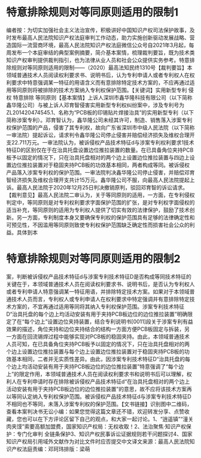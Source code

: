 # 特意排除规则对等同原则适用的限制1

编者按：为切实加强社会主义法治宣传，积极讲好中国知识产权司法保护故事，及时发布最高人民法院知识产权法庭审判工作动态，助力实施创新驱动发展战略、营造国际一流营商环境，最高人民法院知识产权法庭微信公众号自2021年3月起，每周发布一个本庭审结的典型案例摘要，简介基本案情，梳理裁判要旨，既为技术类知识产权审判提供裁判指引，也为法律从业人员和社会公众提供实务参考。特意排除规则对等同原则适用的限制——（2020）最高法知民终1310号【裁判要旨】本领域普通技术人员阅读权利要求书、说明书后，认为专利申请人或者专利权人在权利要求中特意强调某一特征的用语含义而有意排除特定技术方案的，不应再通过适用等同原则将被排除的技术方案纳入专利权保护范围。【关键词】实用新型专利 侵权 特意排除 等同原则【基本案情】上诉人深圳市鑫华隆科技有限公司（以下简称鑫华隆公司）与被上诉人邓育智侵害实用新型专利权纠纷案中，涉及专利号为ZL201420474545.1、名称为“PCB板的印锡贴片焊接治具”的实用新型专利（以下简称涉案专利）。邓育智认为，鑫华隆公司未经其许可，制造、销售落入涉案专利权保护范围的产品，侵害了其专利权，故向广东省深圳市中级人民法院（以下简称一审法院）提起诉讼，请求判令鑫华隆公司停止侵害并赔偿经济损失及维权合理开支22.711万元。一审法院认为，被诉侵权产品技术特征d与涉案专利权利要求1技术特征D的区别仅在于在治具托盘设置边位推拉装置的数量。在已具备角位夹持PCB板予以固定的情况下，只在治具托盘相对的两个边上设置边位推拉装置与四边上设置边位推拉装置对于稳固夹持PCB板的功效基本相同，两者构成等同。被诉侵权产品落入涉案专利权的保护范围。一审法院判决鑫华隆公司停止侵害，并赔偿邓育智经济损失及维权合理开支共计15万元。鑫华隆公司不服，向最高人民法院提起上诉。最高人民法院于2020年12月25日判决撤销原判，驳回邓育智的诉讼请求。【裁判意见】最高人民法院二审认为，关于等同原则的适用，一方面，在专利侵权判定中，等同原则是对专利权利要求字面保护范围的扩张，是对专利权字面侵权的适当补充，等同原则的适用为专利权人提供了切实有效的法律保护，鼓励了技术创新。另一方面，专利制度本身又要确保专利权的保护范围具有足够的法律确定性和可预见性，不因滥用等同原则致使专利权保护范围缺乏确定性而损害社会公众的利益。具体到本

# 特意排除规则对等同原则适用的限制2

案，判断被诉侵权产品技术特征d与涉案专利技术特征D是否构成等同技术特征的关键在于，本领域普通技术人员在阅读权利要求书、说明书后，是否认为专利权人或者专利申请人特意强调某一特征用语，并排除特定技术方案。如果对于本领域普通技术人员而言，专利权人或专利申请人在权利要求中特定强调并有意排除特定技术方案的，不宜再通过适用等同将其纳入专利权保护范围。涉案专利技术特征D“治具托盘的每个边上均活动安装有用于夹持PCB板边位的边位推拉装置”明确限定了在“每个边上”设置边位夹持装置，结合专利说明书[0011]段关于涉案专利有益效果的描述，角位夹持和边位夹持结合的结构一方面方便PCB板固定与拆装，另一方面在回流锡焊过程中能够实现对PCB板的稳固夹持。由此，本领域普通技术人员可知，在已具备角位夹持PCB板予以固定的情况下，只在治具托盘相对的两个边上设置边位推拉装置与每个边上设置边位推拉装置对于稳固夹持PCB板的功效基本相同，二者并无实质性差异。由此，因涉案专利技术特征D“治具托盘的每个边上均活动安装有用于夹持PCB板边位的边位推拉装置”特意强调了“每个边上”的限定作用，本领域普通技术人员在阅读权利要求书和说明书后可以理解，权利人在专利申请时存在排除被诉侵权产品技术特征d“在治具托盘相对的两个边上活动安装有用于夹持PCB板边位的边位推拉装置”的意思，故不应将该技术方案再以等同认定纳入专利权保护范围。被诉侵权产品技术特征d与涉案专利技术特征D不相同也不等同，未落入涉案专利权的保护范围。【文书链接】识别图中二维码，查看本案判决书无讼小编：如果您觉得这篇文章还不错，欢迎转发分享、点赞收藏，您也可以在下方评论区留下自己的观点，和大家一起讨论。1、“逍遥镇”“潼关肉夹馍”索要高额加盟费，国家知识产权局：无权收取！2、法治聚焦·知识产权保护：专门化审判 全链条保护3、知识产权民事诉讼证据规则若干问题探讨4、国家知识产权局引用域外文献作为对比文件时应否提交中文译文来源：最高人民法院知识产权法庭责编：邓珂玮排版：梁萌

